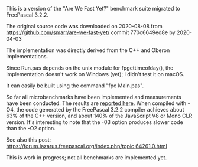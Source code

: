 This is a version of the "Are We Fast Yet?" benchmark suite
migrated to FreePascal 3.2.2.

The original source code was downloaded on 2020-08-08 from 
https://github.com/smarr/are-we-fast-yet/
commit 770c6649ed8e by 2020-04-03

The implementation was directly derived from the C++ and Oberon implementations.

Since Run.pas depends on the unix module for fpgettimeofday(), the implementation doesn't work on Windows (yet); I didn't test it on macOS.

It can easily be built using the command "fpc Main.pas".

So far all microbenchmarks have been implemented and measurements have been conducted.
The results are [reported here](./Are-we-fast-yet_FreePascal_results.pdf). 
When compiled with -O4, the code generated by the FreePascal 3.2.2 compiler achieves about 63% of the C++ version, and about 140% of the JavaScript V8 or Mono CLR version. It's interesting to note that the -03 option produces slower code than the -O2 option.

See also this post: https://forum.lazarus.freepascal.org/index.php/topic,64261.0.html

This is work in progress; not all benchmarks are implemented yet. 
